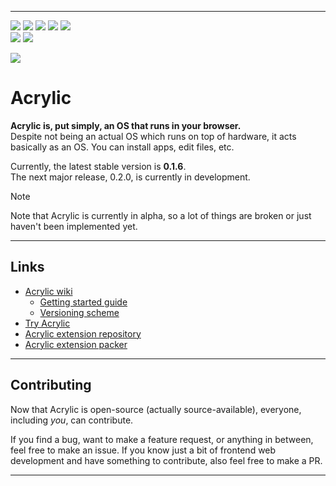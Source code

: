 
---

![](https://img.shields.io/badge/stable-0.1.6--r04-f65) ![](https://img.shields.io/badge/beta-0.2.0--b24-0c2) ![](https://img.shields.io/github/issues-raw/acrylic-os/core
) ![](https://img.shields.io/badge/dependencies-none!-04f) ![](https://img.shields.io/badge/license-PolyForm--Noncommercial--1.0.0-90e)
<br>
[![](https://img.shields.io/discord/1312024058358923264?label=discord)](https://discord.com/invite/tznE5yCFHQ) ![](https://img.shields.io/badge/donut-🍩-f90)

<img src="/.github/readme/acrylic_0.1.0_showcase.png">

# Acrylic

**Acrylic is, put simply, an OS that runs in your browser.**\
Despite not being an actual OS which runs on top of hardware, it acts basically as an OS. You can install apps, edit files, etc.

Currently, the latest stable version is **0.1.6**.\
The next major release, 0.2.0, is currently in development.

> [!NOTE]
> Note that Acrylic is currently in alpha, so a lot of things are broken or just haven't been implemented yet.

---

## Links

* [Acrylic wiki](https://wiki.anpang.fun/acr)
  * [Getting started guide](https://wiki.anpang.fun/acr/Getting_started)
  * [Versioning scheme](https://wiki.anpang.fun/acr/Versioning_scheme)
* [Try Acrylic](https://anpang.fun/acrylic/)
* [Acrylic extension repository](https://github.com/acrylic-os/extensions)
* [Acrylic extension packer](https://github.com/acrylic-os/packager)

---

## Contributing

Now that Acrylic is open-source (actually source-available), everyone, including *you*, can contribute.

If you find a bug, want to make a feature request, or anything in between, feel free to make an issue. If you know just a bit of frontend web development and have something to contribute, also feel free to make a PR.

---


